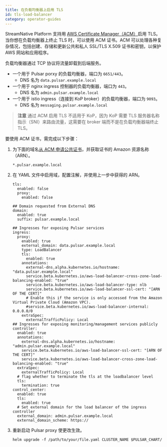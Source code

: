 ```yaml
---
title: 在负载均衡器上启用 TLS 
id: tls-load-balancer
category: operator-guides
---
```


StreamNative Platform 支持用 [AWS Certificate Manager（ACM）](https://docs.aws.amazon.com/acm/latest/userguide/acm-overview.html)启用 TLS。当你想在负载均衡器上终止 TLS 时，可以使用 ACM 证书。ACM 可以处理各种复杂情况，包括创建、存储和更新公共和私人 SSL/TLS X.509 证书和密钥，以保护 AWS 网站和应用程序。

负载均衡器通过 TCP 协议将流量卸载到后端服务。

* 一个用于 Pulsar porxy 的负载均衡器，端口为 `6651/443`。
  * DNS 名为 `data.pulsar.example.local`
* 一个用于 nginx ingress 控制器的负载均衡器，端口为 `443`。
  * DNS 名为 `admin.pulsar.example.local`
* 一个用于 istio ingress（连接到 KoP broker）的负载均衡器，端口为 `9093`。
  * DNS 名为 `messaging.pulsar.example.local`

> **注意**
> 通过 ACM 启用 TLS 不适用于 KoP，因为 KoP 需要 TLS 服务器名称指示（SNI）来路由流量，这需要在 broker 端而不是在负载均衡器端终止 TLS。

要使用 ACM 证书，需完成以下步骤：

1. 为下面的域名[从 ACM 申请公共证书](https://docs.aws.amazon.com/acm/latest/userguide/gs-acm-request-public.html)，并获取证书的 Amazon 资源名称（ARN）。

	```
	*.pulsar.example.local
	```

2. 在 YAML 文件中启用域，配置注解，并使用上一步中获得的 ARN。

   ```
   tls:
     enabled: false
     proxy:
       enabled: false

   ## Domain requested from External DNS
   domain:
     enabled: true
     suffix: pulsar.example.local

   ## Ingresses for exposing Pulsar services
   ingress:
     proxy:
       enabled: true
       external_domain: data.pulsar.example.local
       type: LoadBalancer
       tls:
         enabled: true
       annotations:
         external-dns.alpha.kubernetes.io/hostname: "data.pulsar.example.local"
         service.beta.kubernetes.io/aws-load-balancer-cross-zone-load-balancing-enabled: "true"
         service.beta.kubernetes.io/aws-load-balancer-type: nlb
         service.beta.kubernetes.io/aws-load-balancer-ssl-cert: "[ARN OF THE CERT]"
         # Enable this if the service is only accessed from the Amazon Virtual Private Cloud (Amazon VPC).
         #service.beta.kubernetes.io/aws-load-balancer-internal: 0.0.0.0/0
       extraSpec:
         externalTrafficPolicy: Local
   ## Ingresses for exposing monitoring/management services publicly
   controller:
     enabled: true
     annotations:
       external-dns.alpha.kubernetes.io/hostname: "admin.pulsar.example.local"
       service.beta.kubernetes.io/aws-load-balancer-ssl-cert: "[ARN OF THE CERT]"
       service.beta.kubernetes.io/aws-load-balancer-cross-zone-load-balancing-enabled: "true"
     extraSpec:
       externalTrafficPolicy: Local
     # flag whether to terminate the tls at the loadbalancer level
     tls:
       termination: true
   control_center:
     enabled: true
     tls:
       enabled: true
     # Set external domain for the load balancer of the ingress controller
     external_domain: admin.pulsar.example.local
     external_domain_scheme: https://
   ```

3. 重新启动 Pulsar proxy 使更改生效。

    ```
    helm upgrade -f /path/to/your/file.yaml CLUSTER_NAME $PULSAR_CHART/
    ```
